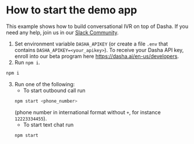 # How to start the demo app

This example shows how to build conversational IVR on top of Dasha. If you need any help, join us in our [Slack Community](https://join.slack.com/t/dashacommunity/shared_invite/zt-jhibmznm-kiQ336q5IqYtK6EnYyV_Nw).

1. Set environment variable `DASHA_APIKEY` (or create a file `.env` that contains `DASHA_APIKEY=<your_apikey>`). To receive your Dasha API key, enroll into our beta program here https://dasha.ai/en-us/developers.
2. Run `npm i`.
```sh
npm i
```
3. Run one of the following:
    * To start outbound call run
    ```sh
    npm start <phone_number>
    ```
     (phone number in international format without `+`, for instance `12223334455`).
    * To start text chat run
    ```sh
    npm start
    ```
